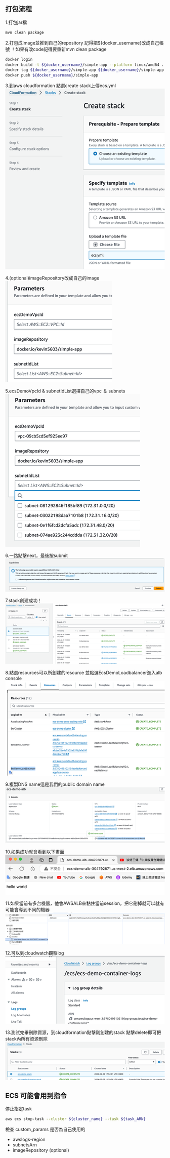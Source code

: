 ## 打包流程
1.打包jar檔
``` sh
mvn clean package
```
2.打包成image並推到自己的repository
記得把${docker_username}改成自己帳號
！如果有改code記得要重新mvn clean package
``` sh
docker login
docker build -t ${docker_username}/simple-app --platform linux/amd64 . 
docker tag ${docker_username}/simple-app ${docker_username}/simple-app 
docker push ${docker_username}/simple-app
```

3.到aws cloudformation 點選create stack上傳ecs.yml
![img_2.png](picture/img_2.png)

4.(optional)imageRepository改成自己的image
![img.png](picture/img_12.png)

5.ecsDemoVpcId & subnetIdList選擇自己的vpc ＆ subnets
![img_1.png](picture/img_13.png)

6.一路點擊next，最後按submit
![img_4.png](picture/img_4.png)

7.stack創建成功！
![img_5.png](picture/img_5.png)

8.點選resources可以所創建的resource
並點選EcsDemoLoadbalancer進入alb console
![img_2.png](picture/img_14.png)

9.複製DNS name這是我們的public domain name
![img_3.png](picture/img_15.png)

10.如果成功就會看到以下畫面
![img_4.png](picture/img_16.png)

11.如果當前有多台機器，他會AWSALB來黏住當前session，把它刪掉就可以就有可能會導到不同的機器
![img_5.png](picture/img_17.png)

12.可以到cloudwatch觀察log
![img_11.png](picture/img_11.png)

13.測試完畢刪除資源，到cloudformation點擊剛創建的stack
點擊delete即可把stack內所有資源刪除
![img.png](picture/img12.png)


## ECS 可能會用到指令
停止指定task
``` sh
aws ecs stop-task --cluster ${cluster_name} --task ${task_ARN}
```
檢查 custom_params 是否為自己使用的
- awslogs-region
- subnetsArn
- imageRepository (optional)


